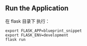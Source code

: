 ## Run the Application

在 flask 目录下 执行：
```
export FLASK_APP=blueprint_snippet
export FLASK_ENV=development
flask run
```
